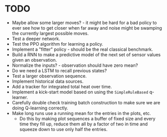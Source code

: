 # TODO

* Maybe allow some larger moves? - it might be hard for a bad policy to ever
see how to get closer when far away and noise might be swamping the currently
largest possible moves.
* Test a deeper network.
* Test the PPO algorithm for learning a policy.
* Implement a "fitter" policy - should be the real classical benchmark.
* Build a RNN to make a predictive model of the next set of sensor values given
an observation.
* Normalize the inputs? - observation should have zero mean?
* Do we need a LSTM to recall previous states?
* Test a larger observation sequence.
* Implement historical data sources.
* Add a tracker for integrated total heat over time.
* Implement a kick-start model based on using the `SimpleRuleBased` q-learner.
* Carefully double check training batch construction to make sure we are
doing Q-learning correctly.
* Make long runs use a running mean for the entries in the plots, etc.
    * Do this by making plot sequences a buffer of fixed size and every time
    they fill up, reduce them all by a factor of two in time and squeeze down
    to use only half the entries.
